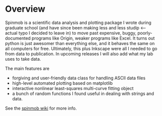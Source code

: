 Overview
========

Spinmob is a scientific data analysis and plotting package I wrote during graduate school (and have since been making less and less studip <-- actual typo I decided to leave in) to move past expensive, buggy, poorly-documented programs like Origin, weaker programs like Excel. It turns out python is just awesomer than everything else, and it behaves the same on all computers for free. Ultimately, this plus Inkscape were all I needed to go from data to publication. In upcoming releases I will also add what my lab uses to take data.

The main features are 

 * forgiving and user-friendly data class for handling ASCII data files 
 * high-level automated plotting based on matplotlib 
 * interactive nonlinear least-squares multi-curve fitting object 
 * a bunch of random functions I found useful in dealing with strings and data. 

See the [spinmob wiki](https://github.com/Spinmob/spinmob/wiki) for more info.
